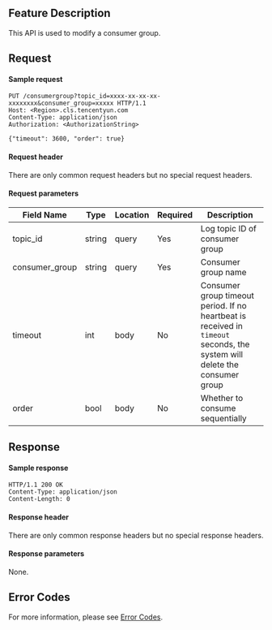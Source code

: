 ## Feature Description

This API is used to modify a consumer group.

## Request

#### Sample request

```shell
PUT /consumergroup?topic_id=xxxx-xx-xx-xx-xxxxxxxx&consumer_group=xxxxx HTTP/1.1
Host: <Region>.cls.tencentyun.com
Content-Type: application/json
Authorization: <AuthorizationString>

{"timeout": 3600, "order": true}
```

#### Request header

There are only common request headers but no special request headers.

#### Request parameters

| Field Name | Type | Location | Required | Description |
| -------------- | ------ | ----- | -------- | ------------------------------------------------------------ |
| topic_id       | string            | query | Yes       | Log topic ID of consumer group            |
| consumer_group | string | query | Yes | Consumer group name |
| timeout        | int    | body  | No       | Consumer group timeout period. If no heartbeat is received in `timeout` seconds, the system will delete the consumer group |
| order          | bool   | body  | No       | Whether to consume sequentially                                               |

## Response

#### Sample response

```shell
HTTP/1.1 200 OK
Content-Type: application/json
Content-Length: 0
```

#### Response header

There are only common response headers but no special response headers.

#### Response parameters

None.

## Error Codes

For more information, please see [Error Codes](https://intl.cloud.tencent.com/document/product/614/12402).
